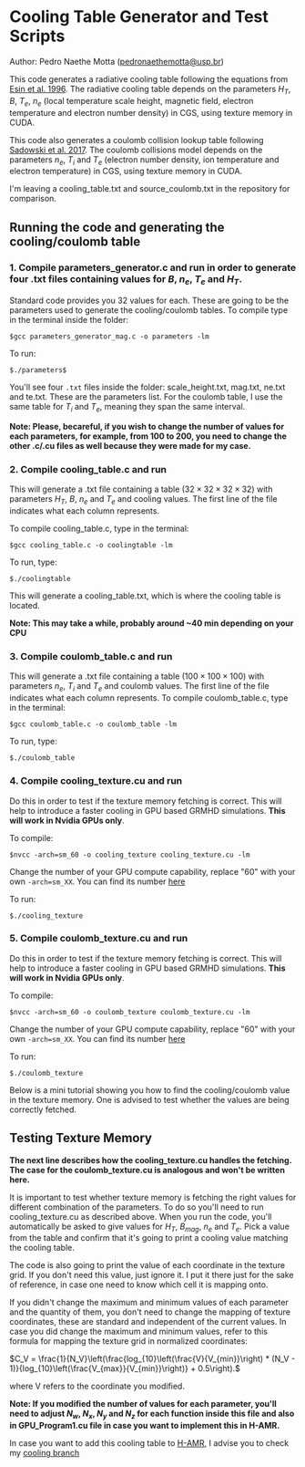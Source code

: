 # Cooling Table Generator and Test Scripts
Author: Pedro Naethe Motta (pedronaethemotta@usp.br)

This code generates a radiative cooling table following the equations from [Esin et al. 1996](https://ui.adsabs.harvard.edu/abs/1996ApJ...465..312E). The radiative cooling table depends on the parameters $H_T$, $B$, $T_e$, $n_e$ (local temperature scale height, magnetic field, electron temperature and electron number density) in CGS, using texture memory in CUDA. 

This code also generates a coulomb collision lookup table following [Sadowski et al. 2017](https://doi.org/10.1093/mnras/stw3116). The coulomb collisions model depends on the parameters $n_e$, $T_i$ and $T_e$ (electron number density, ion temperature and electron temperature) in CGS, using texture memory in CUDA.

I'm leaving a cooling_table.txt and source_coulomb.txt in the repository for comparison.

## Running the code and generating the cooling/coulomb table

### 1. Compile parameters_generator.c and run in order to generate four .txt files containing values for $B$, $n_e$, $T_e$ and $H_T$. 

Standard code provides you 32 values for each. These are going to be the parameters used to generate the cooling/coulomb tables. To compile type in the terminal inside the folder:

```$gcc parameters_generator_mag.c -o parameters -lm```

To run:

```$./parameters$```

You'll see four ```.txt``` files inside the folder: scale_height.txt, mag.txt, ne.txt and te.txt. These are the parameters list. For the coulomb table, I use the same table for $T_i$ and $T_e$, meaning they span the same interval.

**Note: Please, becareful, if you wish to change the number of values for each parameters, for example, from 100 to 200, you need to change the other .c/.cu files as well because they were made for my case.**

### 2. Compile cooling_table.c and run 

This will generate a .txt file containing a table $(32 \times 32 \times 32 \times 32)$ with parameters $H_T$, $B$, $n_e$ and $T_e$ and cooling values. The first line of the file indicates what each column represents.

To compile cooling_table.c, type in the terminal:

```$gcc cooling_table.c -o coolingtable -lm```

To run, type:

```$./coolingtable```

This will generate a cooling_table.txt, which is where the cooling table is located. 

**Note: This may take a while, probably around ~40 min depending on your CPU**

### 3. Compile coulomb_table.c and run

This will generate a .txt file containing a table $(100 \times 100 \times 100)$ with parameters $n_e$, $T_i$ and $T_e$ and coulomb values. The first line of the file indicates what each column represents.
To compile coulomb_table.c, type in the terminal:

```$gcc coulomb_table.c -o coulomb_table -lm```

To run, type:

```$./coulomb_table```

### 4. Compile cooling_texture.cu and run 

Do this in order to test if the texture memory fetching is correct. This will help to introduce a faster cooling in GPU based GRMHD simulations. **This will work in Nvidia GPUs only**. 

To compile:

```$nvcc -arch=sm_60 -o cooling_texture cooling_texture.cu -lm```

Change the number of your GPU compute capability, replace "60" with your own ```-arch=sm_XX```. You can find its number [here](https://developer.nvidia.com/cuda-gpus)

To run:

```$./cooling_texture```

### 5. Compile coulomb_texture.cu and run 

Do this in order to test if the texture memory fetching is correct. This will help to introduce a faster cooling in GPU based GRMHD simulations. **This will work in Nvidia GPUs only**. 

To compile:

```$nvcc -arch=sm_60 -o coulomb_texture coulomb_texture.cu -lm```

Change the number of your GPU compute capability, replace "60" with your own ```-arch=sm_XX```. You can find its number [here](https://developer.nvidia.com/cuda-gpus)

To run:

```$./coulomb_texture```

Below is a mini tutorial showing you how to find the cooling/coulomb value in the texture memory. One is advised to test whether the values are being correctly fetched.

## Testing Texture Memory

**The next line describes how the cooling_texture.cu handles the fetching. The case for the coulomb_texture.cu is analogous and won't be written here.**

It is important to test whether texture memory is fetching the right values for different combination of the parameters. To do so you'll need to run cooling_texture.cu as described above. When you run the code, you'll automatically be asked to give values for $H_T$, $B_{mag}$, $n_e$ and $T_e$. Pick a value from the table and confirm that it's going to print a cooling value matching the cooling table.

The code is also going to print the value of each coordinate in the texture grid. If you don't need this value, just ignore it. I put it there just for the sake of reference, in case one need to know which cell it is mapping onto.

If you didn't change the maximum and minimum values of each parameter and the quantity of them, you don't need to change the mapping of texture coordinates, these are standard and independent of the current values. In case you did change the maximum and minimum values, refer to this formula for mapping the texture grid in normalized coordinates:

$C_V = \frac{1}{N_V}\left(\frac{log_{10}\left(\frac{V}{V_{min}}\right) * (N_V - 1)}{log_{10}\left(\frac{V_{max}}{V_{min}}\right)} + 0.5\right).$

where V refers to the coordinate you modified.

**Note: If you modified the number of values for each parameter, you'll need to adjust $N_w$, $N_x$, $N_y$ and $N_z$ for each function inside this file and also in GPU_Program1.cu file in case you want to implement this in H-AMR.** 

In case you want to add this cooling table to [H-AMR](https://arxiv.org/abs/1912.10192), I advise you to check my [cooling branch](https://github.com/black-hole-group/hamr/tree/Cooling_pedro)

